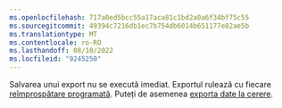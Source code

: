 ```yaml
---
ms.openlocfilehash: 717a0ed5bcc55a17aca81c1bd2a0a6f34bf75c55
ms.sourcegitcommit: 49394c7216db1ec7b754db6014b651177e82ae5b
ms.translationtype: MT
ms.contentlocale: ro-RO
ms.lasthandoff: 08/10/2022
ms.locfileid: "9245250"
---
```

Salvarea unui export nu se execută imediat. Exportul rulează cu fiecare [reîmprospătare programată](../schedule-refresh.md). Puteți de asemenea [exporta date la cerere](../export-destinations.md#run-exports-on-demand).